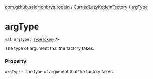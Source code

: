 [com.github.salomonbrys.kodein](../index.md) / [CurriedLazyKodeinFactory](index.md) / [argType](.)

# argType

`val argType: `[`TypeToken`](../-type-token/index.md)`<A>`

The type of argument that the factory takes.

### Property

`argType` - The type of argument that the factory takes.